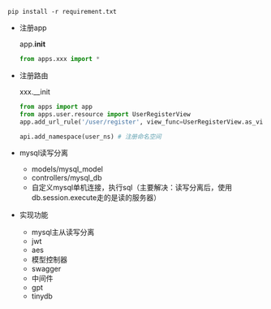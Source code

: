 `pip install -r requirement.txt`

- 注册app

  app.__init__
    ```python
    from apps.xxx import *
    ```

- 注册路由

  xxx.__init
    ```python
    from apps import app
    from apps.user.resource import UserRegisterView
    app.add_url_rule('/user/register', view_func=UserRegisterView.as_view('register'))
    
    api.add_namespace(user_ns) # 注册命名空间
  ```
- mysql读写分离

  -  models/mysql_model
  -  controllers/mysql_db
  -  自定义mysql单机连接，执行sql（主要解决：读写分离后，使用db.session.execute走的是读的服务器）

- 实现功能
  - mysql主从读写分离
  - jwt
  - aes
  - 模型控制器
  - swagger
  - 中间件
  - gpt
  - tinydb
